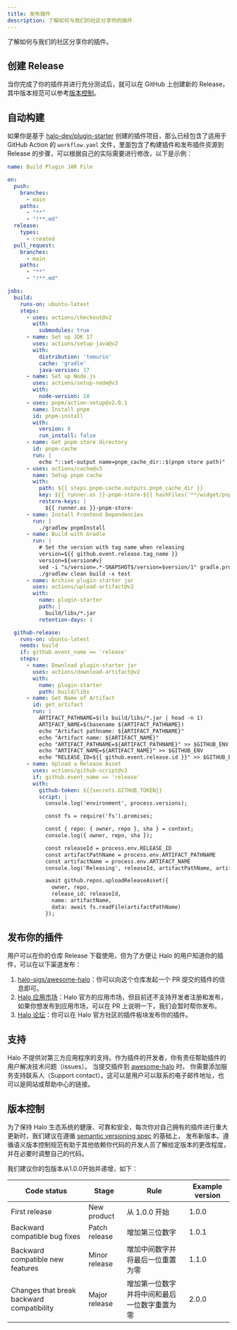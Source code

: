 ```yaml
---
title: 发布插件
description: 了解如何与我们的社区分享你的插件
---
```


了解如何与我们的社区分享你的插件。

## 创建 Release

当你完成了你的插件并进行充分测试后，就可以在 GitHub 上创建新的 Release，其中版本规范可以参考[版本控制](#版本控制)。

## 自动构建

如果你是基于 [halo-dev/plugin-starter](https://github.com/halo-dev/plugin-starter) 创建的插件项目，那么已经包含了适用于 GitHub Action 的 `workflow.yaml` 文件，里面包含了构建插件和发布插件资源到 Release 的步骤，可以根据自己的实际需要进行修改，以下是示例：

```yaml
name: Build Plugin JAR File

on:
  push:
    branches:
      - main
    paths:
      - "**"
      - "!**.md"
  release:
    types:
      - created
  pull_request:
    branches:
      - main
    paths:
      - "**"
      - "!**.md"

jobs:
  build:
    runs-on: ubuntu-latest
    steps:
      - uses: actions/checkout@v2
        with:
          submodules: true
      - name: Set up JDK 17
        uses: actions/setup-java@v2
        with:
          distribution: 'temurin'
          cache: 'gradle'
          java-version: 17
      - name: Set up Node.js
        uses: actions/setup-node@v3
        with:
          node-version: 18
      - uses: pnpm/action-setup@v2.0.1
        name: Install pnpm
        id: pnpm-install
        with:
          version: 8
          run_install: false
      - name: Get pnpm store directory
        id: pnpm-cache
        run: |
          echo "::set-output name=pnpm_cache_dir::$(pnpm store path)"
      - uses: actions/cache@v3
        name: Setup pnpm cache
        with:
          path: ${{ steps.pnpm-cache.outputs.pnpm_cache_dir }}
          key: ${{ runner.os }}-pnpm-store-${{ hashFiles('**/widget/pnpm-lock.yaml') }}
          restore-keys: |
            ${{ runner.os }}-pnpm-store-
      - name: Install Frontend Dependencies
        run: |
          ./gradlew pnpmInstall
      - name: Build with Gradle
        run: |
          # Set the version with tag name when releasing
          version=${{ github.event.release.tag_name }}
          version=${version#v}
          sed -i "s/version=.*-SNAPSHOT$/version=$version/1" gradle.properties
          ./gradlew clean build -x test
      - name: Archive plugin-starter jar
        uses: actions/upload-artifact@v2
        with:
          name: plugin-starter
          path: |
            build/libs/*.jar
          retention-days: 1

  github-release:
    runs-on: ubuntu-latest
    needs: build
    if: github.event_name == 'release'
    steps:
      - name: Download plugin-starter jar
        uses: actions/download-artifact@v2
        with:
          name: plugin-starter
          path: build/libs
      - name: Get Name of Artifact
        id: get_artifact
        run: |
          ARTIFACT_PATHNAME=$(ls build/libs/*.jar | head -n 1)
          ARTIFACT_NAME=$(basename ${ARTIFACT_PATHNAME})
          echo "Artifact pathname: ${ARTIFACT_PATHNAME}"
          echo "Artifact name: ${ARTIFACT_NAME}"
          echo "ARTIFACT_PATHNAME=${ARTIFACT_PATHNAME}" >> $GITHUB_ENV
          echo "ARTIFACT_NAME=${ARTIFACT_NAME}" >> $GITHUB_ENV
          echo "RELEASE_ID=${{ github.event.release.id }}" >> $GITHUB_ENV
      - name: Upload a Release Asset
        uses: actions/github-script@v2
        if: github.event_name == 'release'
        with:
          github-token: ${{secrets.GITHUB_TOKEN}}
          script: |
            console.log('environment', process.versions);

            const fs = require('fs').promises;

            const { repo: { owner, repo }, sha } = context;
            console.log({ owner, repo, sha });

            const releaseId = process.env.RELEASE_ID
            const artifactPathName = process.env.ARTIFACT_PATHNAME
            const artifactName = process.env.ARTIFACT_NAME
            console.log('Releasing', releaseId, artifactPathName, artifactName)

            await github.repos.uploadReleaseAsset({
              owner, repo,
              release_id: releaseId,
              name: artifactName,
              data: await fs.readFile(artifactPathName)
            });
```

## 发布你的插件

用户可以在你的仓库 Release 下载使用，但为了方便让 Halo 的用户知道你的插件，可以在以下渠道发布：

1. [halo-sigs/awesome-halo](https://github.com/halo-sigs/awesome-halo)：你可以向这个仓库发起一个 PR 提交的插件的信息即可。
2. [Halo 应用市场](https://www.halo.run/store/apps)：Halo 官方的应用市场，但目前还不支持开发者注册和发布，如果你想发布到应用市场，可以在 PR 上说明一下，我们会暂时帮你发布。
3. [Halo 论坛](https://bbs.halo.run/t/plugins)：你可以在 Halo 官方社区的插件板块发布你的插件。

## 支持

Halo 不提供对第三方应用程序的支持。作为插件的开发者，你有责任帮助插件的用户解决技术问题（issues）。
当提交插件到 [awesome-halo](https://github.com/halo-sigs/awesome-halo) 时，
你需要添加服务支持联系人（Support contact）。这可以是用户可以联系的电子邮件地址，也可以是网站或帮助中心的链接。

## 版本控制

为了保持 Halo 生态系统的健康、可靠和安全，每次你对自己拥有的插件进行重大更新时，我们建议在遵循 [semantic versioning spec](http://semver.org/) 的基础上，
发布新版本。遵循语义版本控制规范有助于其他依赖你代码的开发人员了解给定版本的更改程度，并在必要时调整自己的代码。

我们建议你的包版本从1.0.0开始并递增，如下：

| Code status                               | Stage         | Rule                                         | Example version |
| ----------------------------------------- | ------------- | -------------------------------------------- | --------------- |
| First release                             | New product   | 从 1.0.0 开始                                | 1.0.0           |
| Backward compatible bug fixes             | Patch release | 增加第三位数字                               | 1.0.1           |
| Backward compatible new features          | Minor release | 增加中间数字并将最后一位重置为零             | 1.1.0           |
| Changes that break backward compatibility | Major release | 增加第一位数字并将中间和最后一位数字重置为零 | 2.0.0           |
